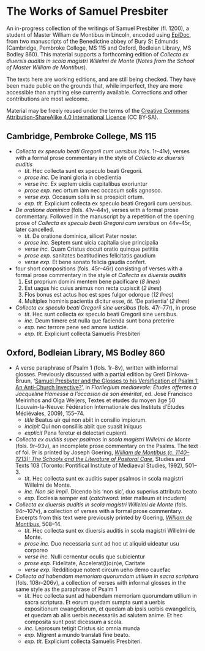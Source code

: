 # The Works of Samuel Presbiter

An in-progress collection of the writings of Samuel Presbiter (fl. 1200), a student of Master William de Montibus in Lincoln, encoded using [EpiDoc](http://epidoc.sourceforge.net), from two manuscripts of the Benedictine abbey of Bury St Edmunds (Cambridge, Pembroke College, MS 115 and Oxford, Bodleian Library, MS Bodley 860). This material supports a forthcoming edition of *Collecta ex diuersis auditis in scola magistri Willelmi de Monte* (*Notes from the School of Master William de Montibus*).

The texts here are working editions, and are still being checked. They have been made public on the grounds that, while imperfect, they are more accessible than anything else currently available. Corrections and other contributions are most welcome.

Material may be freely reused under the terms of the [Creative Commons Attribution-ShareAlike 4.0 International Licence](http://creativecommons.org/licenses/by-sa/4.0/) (CC BY-SA).

## Cambridge, Pembroke College, MS 115

- *Collecta ex speculo beati Gregorii cum uersibus* (fols. 1r–41v), verses with a formal prose commentary in the style of *Collecta ex diuersis auditis*
    - *tit.* Hec collecta sunt ex speculo beati Gregorii.
    - *prose inc.* De inani gloria in obedientia
    - *verse inc.* Ex septem uiciis capitalibus exoriuntur
    - *prose exp.* nec ortum iam nec occasum solis agnosco.
    - *verse exp.* Occasum solis in se prospicit ortum.
    - *exp. tit.* Expliciunt collecta ex speculo beati Gregorii cum uersibus.
- *De oratione dominica* (fols. 41v–44v), verses with a formal prose commentary. Followed in the manuscript by a repetition of the opening prose of *Collecta ex speculo beati Gregorii cum uersibus* on 44v–45r, later cancelled.
    - *tit.* De oratione dominica, silicet Pater noster.
    - *prose inc.* Septem sunt uicia capitalia siue principalia
    - *verse inc.* Quam Cristus docuit oratio quinque petitiis
    - *prose exp.* sanitates beatitudines felicitatis gaudium
    - *verse exp.* Et bene sonato felicia gaudia confert.
- four short compositions (fols. 45r–46r) consisting of verses with a formal prose commentary in the style of *Collecta ex diuersis auditis*
    1. Est proprium domini mentem bene pacificare (*8 lines*)
    2. Est uagus hic cuius animus non recta cupiscit (*2 lines*)
    3. Flos bonus est actus hoc est spes fulgor odorque (*12 lines*)
    4. Multiplex hominis pacientia dicitur esse, *tit.* ‘De patientia’ (*2 lines*)
- *Collecta ex speculo beati Gregorii sine uersibus* (fols. 47r–77r), in prose
    - *tit.* Hec sunt collecta ex speculo beati Gregorii sine uersibus.
    - *inc.* Deum timere est nulla que facienda sunt bona preterire
    - *exp.* nec terrore pene sed amore iusticie.
    - *exp. tit.* Expliciunt collecta Samuelis Presbiteri
    
## Oxford, Bodleian Library, MS Bodley 860

- A verse paraphrase of Psalm 1 (fols. 1r–8v), written with informal glosses. Previously discussed with a partial edition by Greti Dinkova-Bruun, ‘[Samuel Presbyter and the Glosses to his Versification of Psalm 1: An Anti-Church Invective?](https://www.academia.edu/4159132/Samuel_Presbyter_and_the_Glosses_to_his_Versification_of_Psalm_1_An_Anti-Church_Invective)’, in *Florilegium mediaevale: Études offertes à Jacqueline Hamesse à l’occasion de son éméritat*, ed. José Francisco Meirinhos and Olga Weijers, Textes et études du moyen âge 50 (Louvain-la-Neuve: Fédération Internationale des Instituts d’Études Médiévales, 2009), 155–74.
    - *title* Beatus uir qui non abiit in consilio impiorum.
    - *incipit* Qui non consiliis abiit que suasit iniquus
    - *explicit* Pena feretur ei delectari cupienti.
- *Collecta ex auditis super psalmos in scola magistri Willelmi de Monte* (fols. 9r–93v), an incomplete prose commentary on the Psalms. The text of fol. 9r is printed by Joseph Goering, [*William de Montibus (c. 1140–1213): The Schools and the Literature of Pastoral Care*](http://books.google.ca/books/about/Sammlung.html?id=aU9vsuQ4P7wC), Studies and Texts 108 (Toronto: Pontifical Institute of Mediaeval Studies, 1992), 501–3.
    - *tit.* Hec collecta sunt ex auditis super psalmos in scola magistri Willelmi de Monte.
    - *inc.* *Non sic impii.* Dicendo bis ‘non sic’, duo superius attributa beato
    - *exp.* Ecclesia semper est (*catchword:* inter malleum et incudem)
- *Collecta ex diuersis auditis in scola magistri Willelmi de Monte* (fols. 94r–107v), a collection of verses with a formal prose commentary. Excerpts from this text were previously printed by Goering, [*William de Montibus*](http://books.google.ca/books/about/Sammlung.html?id=aU9vsuQ4P7wC), 508–14.
    - *tit.* Hec collecta sunt ex diuersis auditis in scola magistri Willelmi de Monte.
    - *prose inc.* Duo necessaria sunt ad hoc ut aliquid uideatur usu corporeo
    - *verse inc.* Nulli cernentur oculis que subicientur
    - *prose exp.* Fidelitate, Accelerat⟨i⟩o⟨n⟩e, Caritate
    - *verse exp.* Redditioque notent circum ueho demo cauefac
- *Collecta ad habendam memoriam quorumdam utilium in sacra scriptura* (fols. 108r–206v), a collection of verses with informal glosses in the same style as the paraphrase of Psalm 1
    - *tit.* Hec collecta sunt ad habendam memoriam quorumdam utilium in sacra scriptura. Et eorum quedam sumpta sunt a uerbis expositionum ewangeliorum, et quedam ab ipsis uerbis ewangelicis, et quedam ab aliis uerbis necessariis ad salutem anime. Et hec composita sunt post dicessum a scola.
    - *inc.* Leprosum tetigit Cristus sic omnia munda
    - *exp.* Migrent a mundo translati fine beato.
    - *exp. tit.* Expliciunt collecta Samuelis Presbiteri.
